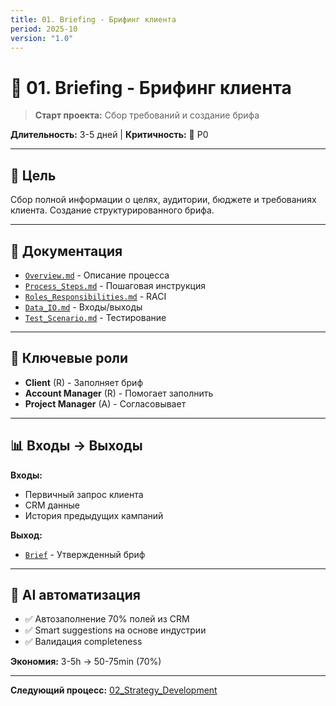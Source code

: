 ```yaml
---
title: 01. Briefing - Брифинг клиента
period: 2025-10
version: "1.0"
---
```


# 📝 01. Briefing - Брифинг клиента

> **Старт проекта:** Сбор требований и создание брифа

**Длительность:** 3-5 дней | **Критичность:** 🔴 P0

---

## 🎯 Цель

Сбор полной информации о целях, аудитории, бюджете и требованиях клиента. Создание структурированного брифа.

---

## 📁 Документация

- [`Overview.md`](./Overview.md) - Описание процесса
- [`Process_Steps.md`](./Process_Steps.md) - Пошаговая инструкция
- [`Roles_Responsibilities.md`](./Roles_Responsibilities.md) - RACI
- [`Data_IO.md`](./Data_IO.md) - Входы/выходы
- [`Test_Scenario.md`](./Test_Scenario.md) - Тестирование

---

## 👥 Ключевые роли

- **Client** (R) - Заполняет бриф
- **Account Manager** (R) - Помогает заполнить
- **Project Manager** (A) - Согласовывает

---

## 📊 Входы → Выходы

**Входы:**
- Первичный запрос клиента
- CRM данные
- История предыдущих кампаний

**Выход:**
- [`Brief`](../../02_ARTIFACTS/Brief/) - Утвержденный бриф

---

## 🤖 AI автоматизация

- ✅ Автозаполнение 70% полей из CRM
- ✅ Smart suggestions на основе индустрии
- ✅ Валидация completeness

**Экономия:** 3-5h → 50-75min (70%)

---

**Следующий процесс:** [02_Strategy_Development](../02_Strategy_Development/)

